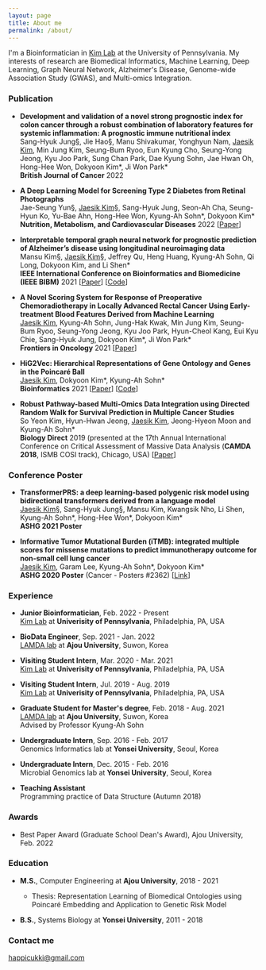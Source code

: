 ```yaml
---
layout: page
title: About me
permalink: /about/
---
```


I'm a Bioinformatician in [Kim Lab](https://www.biomedinfolab.com/) at the University of Pennsylvania. My interests of research are Biomedical Informatics, Machine Learning, Deep Learning, Graph Neural Network, Alzheimer's Disease, Genome-wide Association Study (GWAS), and Multi-omics Integration.

### Publication

- <b>Development and validation of a novel strong prognostic index for colon cancer through a robust combination of laboratory features for systemic inflammation: A prognostic immune nutritional index</b> \
Sang-Hyuk Jung§, Jie Hao§, Manu Shivakumar, Yonghyun Nam, <ins>Jaesik Kim</ins>, Min Jung Kim, Seung-Bum Ryoo, Eun Kyung Cho, Seung-Yong Jeong, Kyu Joo Park, Sung Chan Park, Dae Kyung Sohn, Jae Hwan Oh, Hong-Hee Won, Dokyoon Kim\*, Ji Won Park\* \
<b>British Journal of Cancer</b> 2022

- <b>A Deep Learning Model for Screening Type 2 Diabetes from Retinal Photographs</b> \
Jae-Seung Yun§, <ins>Jaesik Kim</ins>§, Sang-Hyuk Jung, Seon-Ah Cha, Seung-Hyun Ko, Yu-Bae Ahn, Hong-Hee Won, Kyung-Ah Sohn\*, Dokyoon Kim\* \
<b>Nutrition, Metabolism, and Cardiovascular Diseases</b> 2022 [[Paper](https://www.nmcd-journal.com/article/S0939-4753(22)00027-8/pdf#relatedArticles)]

- <b>Interpretable temporal graph neural network for prognostic prediction of Alzheimer’s disease using longitudinal neuroimaging data</b> \
Mansu Kim§, <ins>Jaesik Kim</ins>§, Jeffrey Qu, Heng Huang, Kyung-Ah Sohn, Qi Long, Dokyoon Kim, and Li Shen\* \
<b>IEEE International Conference on Bioinformatics and Biomedicine (IEEE BIBM)</b> 2021 [[Paper](https://ieeexplore.ieee.org/document/9669504)] [[Code](https://github.com/JaesikKim/temporal-GNN)]

- <b>A Novel Scoring System for Response of Preoperative Chemoradiotherapy in Locally Advanced Rectal Cancer Using Early-treatment Blood Features Derived from Machine Learning</b> \
<ins>Jaesik Kim</ins>, Kyung-Ah Sohn, Jung-Hak Kwak, Min Jung Kim, Seung-Bum Ryoo, Seung-Yong Jeong, Kyu Joo Park, Hyun-Cheol Kang, Eui Kyu Chie, Sang-Hyuk Jung, Dokyoon Kim\*, Ji Won Park\* \
<b>Frontiers in Oncology</b> 2021 [[Paper](https://www.frontiersin.org/articles/10.3389/fonc.2021.790894/full)]

- <b>HiG2Vec: Hierarchical Representations of Gene Ontology and Genes in the Poincaré Ball</b> \
<ins>Jaesik Kim</ins>, Dokyoon Kim\*, Kyung-Ah Sohn\* \
<b>Bioinformatics</b> 2021 [[Paper](https://academic.oup.com/bioinformatics/article/37/18/2971/6184857)] [[Code](https://github.com/JaesikKim/HiG2Vec)]

- <b>Robust Pathway-based Multi-Omics Data Integration using Directed Random Walk for Survival Prediction in Multiple Cancer Studies</b> \
So Yeon Kim, Hyun-Hwan Jeong, <ins>Jaesik Kim</ins>, Jeong-Hyeon Moon and Kyung-Ah Sohn\* \
<b>Biology Direct</b> 2019 (presented at the 17th Annual International Conference on Critical Assessment of Massive Data Analysis (<b>CAMDA 2018</b>, ISMB COSI track), Chicago, USA) [[Paper](https://biologydirect.biomedcentral.com/articles/10.1186/s13062-019-0239-8)]

### Conference Poster
- <b>TransformerPRS: a deep learning-based polygenic risk model using bidirectional transformers derived from a language model</b> \
<ins>Jaesik Kim</ins>§, Sang-Hyuk Jung§, Mansu Kim, Kwangsik Nho, Li Shen, Kyung-Ah Sohn\*, Hong-Hee Won\*, Dokyoon Kim\* \
<b>ASHG 2021 Poster</b>

- <b>Informative Tumor Mutational Burden (iTMB): integrated multiple scores for missense mutations to predict immunotherapy outcome for non-small cell lung cancer</b> \
<ins>Jaesik Kim</ins>, Garam Lee, Kyung-Ah Sohn\*, Dokyoon Kim\* \
<b>ASHG 2020 Poster</b> (Cancer - Posters #2362) [[Link](https://www.abstractsonline.com/pp8/#!/9070/presentation/3518)]


### Experience
- <b>Junior Bioinformatician</b>, Feb. 2022 - Present \
[Kim Lab](https://www.biomedinfolab.com/) at <b>Univerisity of Pennsylvania</b>, Philadelphia, PA, USA

- <b>BioData Engineer</b>, Sep. 2021 - Jan. 2022 \
[LAMDA lab](https://sites.google.com/site/kasohn/group?authuser=0) at <b>Ajou University</b>, Suwon, Korea

- <b>Visiting Student Intern</b>, Mar. 2020 - Mar. 2021 \
[Kim Lab](https://www.biomedinfolab.com/) at <b>Univerisity of Pennsylvania</b>, Philadelphia, PA, USA

- <b>Visiting Student Intern</b>, Jul. 2019 - Aug. 2019 \
[Kim Lab](https://www.biomedinfolab.com/) at <b>Univerisity of Pennsylvania</b>, Philadelphia, PA, USA

- <b>Graduate Student for Master's degree</b>, Feb. 2018 - Aug. 2021 \
[LAMDA lab](https://sites.google.com/site/kasohn/group?authuser=0) at <b>Ajou University</b>, Suwon, Korea \
Advised by Professor Kyung-Ah Sohn
  
- <b>Undergraduate Intern</b>, Sep. 2016 - Feb. 2017 \
Genomics Informatics lab at <b>Yonsei University</b>, Seoul, Korea

- <b>Undergraduate Intern</b>, Dec. 2015 - Feb. 2016 \
Microbial Genomics lab at <b>Yonsei University</b>, Seoul, Korea
  
- <b>Teaching Assistant</b> \
Programming practice of Data Structure (Autumn 2018)

### Awards
- Best Paper Award (Graduate School Dean's Award), Ajou University, Feb. 2022

### Education
- <b>M.S.</b>, Computer Engineering at <b>Ajou University</b>, 2018 - 2021
  - Thesis: Representation Learning of Biomedical Ontologies using Poincaré Embedding and Application to Genetic Risk Model
    
- <b>B.S.</b>, Systems Biology at <b>Yonsei University</b>, 2011 - 2018

### Contact me

[happicukki@gmail.com](mailto:happicukki@gmail.com)
